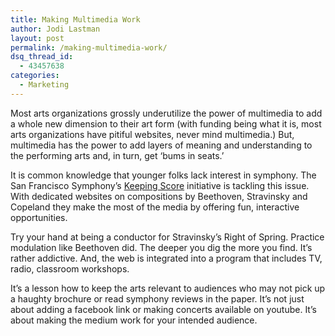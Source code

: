 ```yaml
---
title: Making Multimedia Work
author: Jodi Lastman
layout: post
permalink: /making-multimedia-work/
dsq_thread_id:
  - 43457638
categories:
  - Marketing
---
```

Most arts organizations grossly underutilize the power of multimedia to add a whole new dimension to their art form (with funding being what it is, most arts organizations have pitiful websites, never mind multimedia.) But, multimedia has the power to add layers of meaning and understanding to the performing arts and, in turn, get &#8216;bums in seats.&#8217;

It is common knowledge that younger folks lack interest in symphony. The San Francisco Symphony&#8217;s [Keeping Score][1] initiative is tackling this issue. With dedicated websites on compositions by Beethoven, Stravinsky and Copeland they make the most of the media by offering fun, interactive opportunities. 

Try your hand at being a conductor for Stravinsky&#8217;s Right of Spring. Practice modulation like Beethoven did. The deeper you dig the more you find. It&#8217;s rather addictive. And, the web is integrated into a program that includes TV, radio, classroom workshops. 

It&#8217;s a lesson how to keep the arts relevant to audiences who may not pick up a haughty brochure or read symphony reviews in the paper. It&#8217;s not just about adding a facebook link or making concerts available on youtube. It&#8217;s about making the medium work for your intended audience.

 [1]: http://www.keepingscore.org/web.html